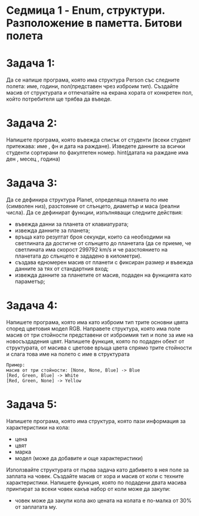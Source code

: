 # Седмица 1 - Enum, структури. Разположение в паметта. Битови полета

Задача 1:
=
Да се напише програма, която има структура Person със следните полета: име, години, пол(представен чрез изброим тип). 
Създайте масив от структурата и отпечатайте на екрана хората от конкретен пол, който потребителя ще трябва да въведе.

Задача 2:
=
Напишете програма, която въвежда списък от студенти (всеки студент притежава: име , фн  и дата на раждане).
Изведете данните за всички студенти сортирани по факултетен номер.
hint(датата на раждане има ден , месец , година)

Задача 3:
=
Да се дефинира структура Planet, определяща планета
по име (символен низ), разстояние от слънцето, диаметър и маса (реални
числа). Да се дефинират функции, изпълняващи следните действия:
  - въвежда данни за планета от клавиатурата;
  - извежда данните за планета;
  - връща като резултат броя секунди, които са необходими на светлината да достигне от слънцето до планетата (да се приеме, че светлината има скорост 299792 km/s и че разстоянието на планетата до
слънцето е зададено в километри).
  - създава едномерен масив от планети с фиксиран размер и въвежда
данните за тях от стандартния вход;
  - извежда данните за планетите от масив, подаден на функцията като параметър;

Задача 4:
=
Напишете програма, която има като изброим тип трите основни цвята според цветовия модел RGB. 
Направете структура, която има поле масив от три стойности представени от изброимия тип и поле за име на новосъздадения цвят.
Напишете функция, която по подаден обект от структурата, от масива с цветове връща цвета спрямо трите стойности и слага това име на полето с име в структурата

```
Пример:
масив от три стойности: [None, None, Blue] -> Blue
[Red, Green, Blue] -> White
[Red, Green, None] -> Yellow
```

Задача 5:
=
Напишете програма, която има структура, която пази информация за характеристики на кола:
- цена
- цвят
- марка
- модел
(може да добавите и още характеристики)

Използвайте структурата от първа задача като дабивето в нея поле за заплата на човек.
Създайте масив от хора и масив от коли с техните характеристики.
Напишете функция, която по подадени двата масива принтират за всеки човек какъв набор от коли може да закупи:
- човек може да закупи кола ако цената на колата е по-малка от 30% от заплатата му.
